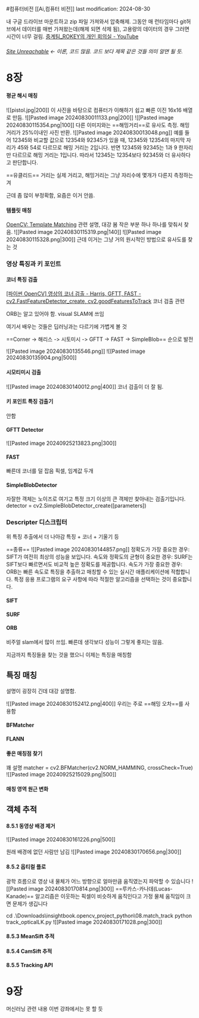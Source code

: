 #컴퓨터비전 
[[Ai,컴퓨터 비전]]
last modification: 2024-08-30

내 구글 드라이브 마운트하고 zip 파일 가져와서 압축해제.
그동안 매 런타임마다 git허브에서 데이터를 매번 가져왔는데(해제 되면 삭제 됨), 고용량의 데이터의 경우 그러면 시간이 너무 걸림.
[중계팀\_ROKEY의 개인 회의실 - YouTube](https://www.youtube.com/watch?v=X_02fyjvOVE)

###### [Site Unreachable](https://colab.research.google.com/drive/11AAJVkz5IKmXPJxmdqcz2_ZEdXBHpUYd) <- 이론, 코드 많음. 코드 보다 제목 같은 것들 의미 알면 될 듯.
# 8장
#### 평균 해시 매칭
![[pistol.jpg|200]]
이 사진을 바탕으로 컴퓨터가 이해하기 쉽고 빠른 이진 16x16 배열로 만듬.
![[Pasted image 20240830011133.png|200]]
![[Pasted image 20240830115354.png|100]]
다른 이미지와는 ==해밍거리==로 유사도 측정. 해밍거리가 25%이내인 사진 반환.
![[Pasted image 20240830013048.png]]
예를 들어 12345와 비교할 값으로 12354와 92345가 있을 때, 12345와 12354의 마지막 자리가 45와 54로 다르므로 해밍 거리는 2입니다.
반면 12345와 92345는 1과 9 한자리만 다르므로 해밍 거리는 1입니다. 따라서 12345는 12354보다 92345와 더 유사하다고 판단합니다.

==유클리드== 거리는 실제 거리고, 해밍거리는 그냥 자리수에 몇개가 다른지 측정하는겨

근데 좀 많이 부정확함, 요즘은 이거 안씀.

#### 템플릿 매칭
[OpenCV: Template Matching](https://docs.opencv.org/4.x/d4/dc6/tutorial_py_template_matching.html) 관련 설명, 대강 봄
작은 부분 하나 하나를 맞춰서 찾음.
![[Pasted image 20240830115319.png|140]]
![[Pasted image 20240830115328.png|300]]
근데 이거는 그냥 거의 원시적인 방법으로 유사도를 찾는 것

### 영상 특징과 키 포인트
#### 코너 특징 검출
[\[파이썬 OpenCV\] 영상의 코너 검출 - Harris, GFTT, FAST - cv2.FastFeatureDetector\_create, cv2.goodFeaturesToTrack](https://deep-learning-study.tistory.com/251) 코너 검출 관련

ORB는 알고 있어야 함. visual SLAM에 쓰임

여기서 배우는 것들은 딥러닝과는 다르기에 가볍게 볼 것

==Corner -> 해리스 -> 시토미시 -> GFTT -> FAST -> SimpleBlob==
순으로 발전

![[Pasted image 20240830135546.png]]
![[Pasted image 20240830135904.png|500]]

#### 시모티미시 검출
![[Pasted image 20240830140012.png|400]]
코너 검출이 더 잘 됨.

#### 키 포인트 특징 검출기
안함

#### GFTT Detector
![[Pasted image 20240925213823.png|300]]

#### FAST
빠른데 코너를 덜 잡음
픽셀, 임계값 두개
#### SimpleBlobDetector
자잘한 객체는 노이즈로 여기고 특정 크기 이상의 큰 객체만 찾아내는 검출기입니다.
detector = cv2.SimpleBlobDetector_create(\[parameters])

### Descripter 디스크립터
위 특징 추출에서 더 나아감
특징 + 코너 + 기울기 등

==종류==
![[Pasted image 20240830144857.png]]
정확도가 가장 중요한 경우: SIFT가 여전히 최상의 성능을 보입니다.
속도와 정확도의 균형이 중요한 경우: SURF는 SIFT보다 빠르면서도 비교적 높은 정확도를 제공합니다.
속도가 가장 중요한 경우: ORB는 빠른 속도로 특징을 추출하고 매칭할 수 있는 실시간 애플리케이션에 적합합니다. 특정 응용 프로그램의 요구 사항에 따라 적절한 알고리즘을 선택하는 것이 중요합니다.

#### SIFT
#### SURF
#### ORB
비주얼 slam에서 많이 쓰임. 빠른데 생각보다 성능이 그렇게 좋지는 않음.


지금까지 특징들을 찾는 것을 했으니 이제는 특징을 매칭함
## 특징 매칭
설명이 굉장히 긴데 대강 설명함.

![[Pasted image 20240830152412.png|400]]
우리는 주로 ==해밍 오차==를 사용함

#### BFMatcher
#### FLANN
#### 좋은 매칭점 찾기
꽤 설명
matcher = cv2.BFMatcher(cv2.NORM_HAMMING, crossCheck=True)
![[Pasted image 20240925215029.png|500]]
#### 매칭 영역 원근 변화

## 객체 추적
#### 8.5.1 동영상 배경 제거
![[Pasted image 20240830161226.png|500]]

원래 배경에 없던 사람만 남김
![[Pasted image 20240830170656.png|300]]

#### 8.5.2 옵티컬 플로
광학 흐름으로 영상 내 물체가 어느 방향으로 얼마만큼 움직였는지 파악할 수 있습니다
![[Pasted image 20240830170814.png|300]]
==루카스-카나데(Lucas-Kanade)== 알고리즘은 이웃하는 픽셀이 비슷하게 움직인다고 가정
물체 움직임이 크면 문제가 생깁니다

cd .\Downloads\insightbook.opencv_project_python\08.match_track
python track_opticalLK.py
![[Pasted image 20240830171028.png|300]]

#### 8.5.3 MeanSift 추적
#### 8.5.4 CamSift 추적
#### 8.5.5 Tracking API

# 9장
머신러닝 관련 내용
이번 강좌에서는 못 할 듯

